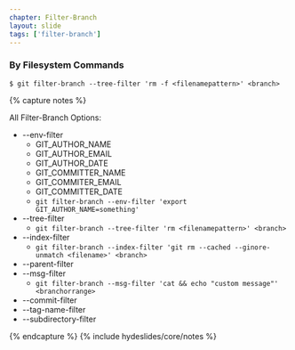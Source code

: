 ```yaml
---
chapter: Filter-Branch
layout: slide
tags: ['filter-branch']
---
```


### By Filesystem Commands

    $ git filter-branch --tree-filter 'rm -f <filenamepattern>' <branch>

{% capture notes %}

All Filter-Branch Options:

* --env-filter
	* GIT_AUTHOR_NAME
	* GIT_AUTHOR_EMAIL
	* GIT_AUTHOR_DATE
	* GIT_COMMITTER_NAME
	* GIT_COMMITER_EMAIL
	* GIT_COMMITTER_DATE
	* `git filter-branch --env-filter 'export GIT_AUTHOR_NAME=something'`
* --tree-filter
	* `git filter-branch --tree-filter 'rm <filenamepattern>' <branch>`
* --index-filter
	* `git filter-branch --index-filter 'git rm --cached --ginore-unmatch <filename>' <branch>`
* --parent-filter
* --msg-filter
	* `git filter-branch --msg-filter 'cat && echo "custom message"' <branchorrange>`
* --commit-filter
* --tag-name-filter
* --subdirectory-filter

{% endcapture %}
{% include hydeslides/core/notes %}